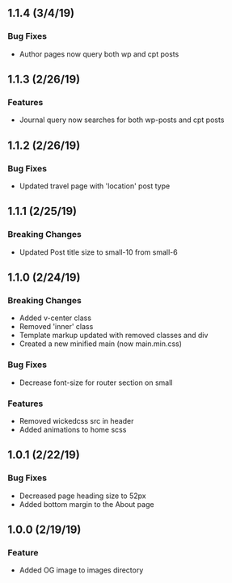 ## 1.1.4 (3/4/19)

### Bug Fixes
- Author pages now query both wp and cpt posts

## 1.1.3 (2/26/19)

### Features
- Journal query now searches for both wp-posts and cpt posts

## 1.1.2 (2/26/19)

### Bug Fixes
- Updated travel page with 'location' post type

## 1.1.1 (2/25/19)

### Breaking Changes
- Updated Post title size to small-10 from small-6

## 1.1.0 (2/24/19)

### Breaking Changes
- Added v-center class
- Removed 'inner' class
- Template markup updated with removed classes and div
- Created a new minified main (now main.min.css)

### Bug Fixes
- Decrease font-size for router section on small

### Features
- Removed wickedcss src in header
- Added animations to home scss

## 1.0.1 (2/22/19)

### Bug Fixes
- Decreased page heading size to 52px
- Added bottom margin to the About page

## 1.0.0 (2/19/19)

### Feature
- Added OG image to images directory

